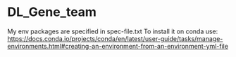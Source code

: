 # DL_Gene_team

My env packages are specified in spec-file.txt
To install it on conda use: https://docs.conda.io/projects/conda/en/latest/user-guide/tasks/manage-environments.html#creating-an-environment-from-an-environment-yml-file